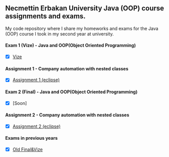 ## Necmettin Erbakan University Java (OOP) course assignments and exams.

My code repository where I share my homeworks and exams for the Java (OOP) course I took in my second year at university.


#### Exam 1 (Vize) - Java and OOP(Object Oriented Programming)

* [x] [Vize](/Vize)


#### Assignment 1 - Company automation with nested classes

* [x] [Assignment 1 (eclipse)](/Odev)


#### Exam 2 (Final) - Java and OOP(Object Oriented Programming)

* [x] [Soon]

#### Assignment 2 - Company automation with nested classes

* [x] [Assignment 2 (eclipse)](/Odev1)

#### Exams in previous years

* [x] [Old Final&Vize](/NEU_GECMIS_SINAV_SORULARİ)
